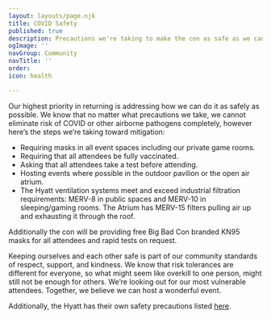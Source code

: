 ```yaml
---
layout: layouts/page.njk
title: COVID Safety
published: true
description: Precautions we're taking to make the con as safe as we can.
ogImage: ''
navGroup: Community
navTitle: ''
order: 
icon: health

---
```

Our highest priority in returning is addressing how we can do it as safely as possible. We know that no matter what precautions we take, we cannot eliminate risk of COVID or other airborne pathogens completely, however here’s the steps we’re taking toward mitigation:

* Requiring masks in all event spaces including our private game rooms.
* Requiring that all attendees be fully vaccinated.
* Asking that all attendees take a test before attending.
* Hosting events where possible in the outdoor pavilion or the open air atrium.
* The Hyatt ventilation systems meet and exceed industrial filtration requirements: MERV-8 in public spaces and MERV-10 in sleeping/gaming rooms. The Atrium has MERV-15 filters pulling air up and exhausting it through the roof.

Additionally the con will be providing free Big Bad Con branded KN95 masks for all attendees and rapid tests on request.

Keeping ourselves and each other safe is part of our community standards of respect, support, and kindness. We know that risk tolerances are different for everyone, so what might seem like overkill to one person, might still not be enough for others. We’re looking out for our most vulnerable attendees. Together, we believe we can host a wonderful event.

Additionally, the Hyatt has their own safety precautions listed [here](https://www.hyatt.com/info/care-and-cleanliness-americas).